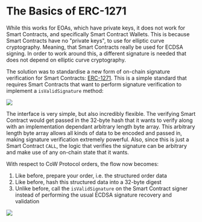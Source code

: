 # The Basics of ERC-1271

While this works for EOAs, which have private keys, it does not work for Smart Contracts, and specifically Smart Contract Wallets. This is because Smart Contracts have no "private keys", to use for elliptic curve cryptography. Meaning, that Smart Contracts really be used for ECDSA signing. In order to work around this, a different signature is needed that does not depend on elliptic curve cryptography.

The solution was to standardise a new form of on-chain signature verification for Smart Contracts: [ERC-1271](https://eips.ethereum.org/EIPS/eip-1271). This is a simple standard that requires Smart Contracts that want to perform signature verification to implement a `isValidSignature` method:

![](https://lh4.googleusercontent.com/jyTXFIF5mfZG8pZOIXx_4CKvi9XMrq39uR3RXgu_dLccgVVxfY43WgO2sJlJZe9JRn5V53Zfj857WmdBfef7shmtsNB86ui0goIPLCPvZlDKPUeHass7f7DOhBJlz3pc4dX6N7oxpvOm98DPGAPdGKUUQezQ-fD5tMf-ZzoU2C71pAiab_6xQymi2rIy)

The interface is very simple, but also incredibly flexible. The verifying Smart Contract would get passed in the 32-byte hash that it wants to verify along with an implementation dependant arbitrary length byte array. This arbitrary length byte array allows all kinds of data to be encoded and passed in, making signature verification extremely powerful. Also, since this is just a Smart Contract `CALL`, the logic that verifies the signature can be arbitrary and make use of any on-chain state that it wants.

With respect to CoW Protocol orders, the flow now becomes:

1. Like before, prepare your order, i.e. the structured order data
2. Like before, hash this structured data into a 32-byte digest
3. Unlike before, call the `isValidSignature` on the Smart Contract signer instead of performing the usual ECDSA signature recovery and validation

![](https://lh3.googleusercontent.com/vDMQVWDF_1NhqK7a9JMaLL-0UF0AYHZHnhVGXwqopuNtujWbpOB55bXZJZgQfqVQWgQxWSfkLSzigJp8dRyFN41mH7qtzzNxO0YxA9mQamz8BMeVdSMgpqIQUWH91y5oHtjEDeyINE2oPWj7oB_Q-jmuQ6EzxagBsP68YipCjgHx-1YbILK5BI91AODS)
